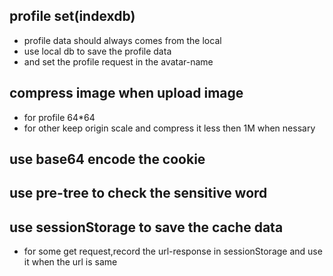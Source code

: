 ## profile set(indexdb)  
- profile data should always comes from the local 
- use local db to save the profile data  
- and set the profile request in the avatar-name

## compress image when upload image  
- for profile 64*64
- for other keep origin scale and compress it less then 1M when nessary  

## use base64 encode the cookie  

## use pre-tree to check the sensitive word  

## use sessionStorage to save the cache data  
- for some get request,record the url-response in sessionStorage and use it when the url is same
